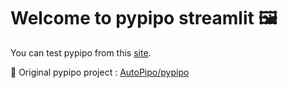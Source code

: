 # Welcome to pypipo streamlit 🖼

You can test pypipo from this [site](https://pypipo-stream.streamlit.app/).

🎨 Original pypipo project : [AutoPipo/pypipo](https://github.com/AutoPipo/pypipo/)